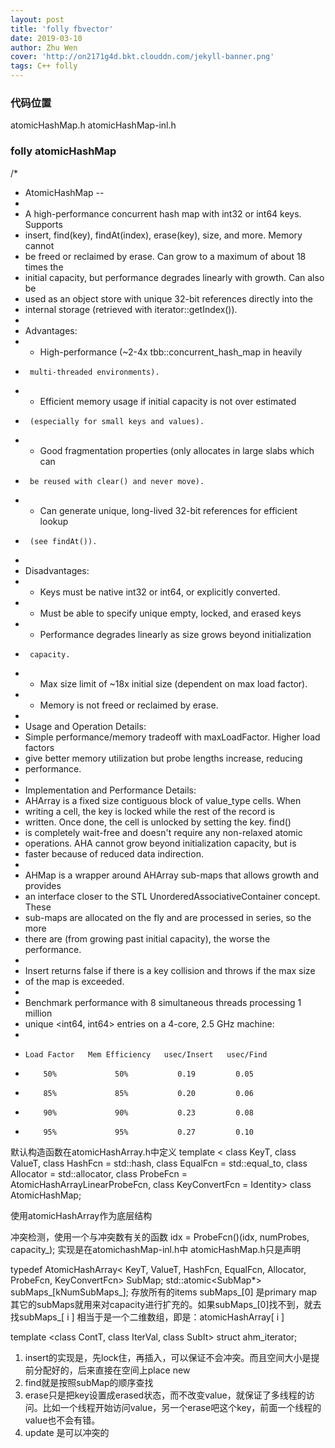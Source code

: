 ```yaml
---
layout: post
title: 'folly fbvector'
date: 2019-03-10
author: Zhu Wen
cover: 'http://on2171g4d.bkt.clouddn.com/jekyll-banner.png'
tags: C++ folly
---
```


### 代码位置
atomicHashMap.h
atomicHashMap-inl.h

### folly atomicHashMap


/*
 * AtomicHashMap --
 *
 * A high-performance concurrent hash map with int32 or int64 keys. Supports
 * insert, find(key), findAt(index), erase(key), size, and more.  Memory cannot
 * be freed or reclaimed by erase.  Can grow to a maximum of about 18 times the
 * initial capacity, but performance degrades linearly with growth. Can also be
 * used as an object store with unique 32-bit references directly into the
 * internal storage (retrieved with iterator::getIndex()).
 *
 * Advantages:
 *    - High-performance (~2-4x tbb::concurrent_hash_map in heavily
 *      multi-threaded environments).
 *    - Efficient memory usage if initial capacity is not over estimated
 *      (especially for small keys and values).
 *    - Good fragmentation properties (only allocates in large slabs which can
 *      be reused with clear() and never move).
 *    - Can generate unique, long-lived 32-bit references for efficient lookup
 *      (see findAt()).
 *
 * Disadvantages:
 *    - Keys must be native int32 or int64, or explicitly converted.
 *    - Must be able to specify unique empty, locked, and erased keys
 *    - Performance degrades linearly as size grows beyond initialization
 *      capacity.
 *    - Max size limit of ~18x initial size (dependent on max load factor).
 *    - Memory is not freed or reclaimed by erase.
 *
 * Usage and Operation Details:
 *   Simple performance/memory tradeoff with maxLoadFactor.  Higher load factors
 *   give better memory utilization but probe lengths increase, reducing
 *   performance.
 *
 * Implementation and Performance Details:
 *   AHArray is a fixed size contiguous block of value_type cells.  When
 *   writing a cell, the key is locked while the rest of the record is
 *   written.  Once done, the cell is unlocked by setting the key.  find()
 *   is completely wait-free and doesn't require any non-relaxed atomic
 *   operations.  AHA cannot grow beyond initialization capacity, but is
 *   faster because of reduced data indirection.
 *
 *   AHMap is a wrapper around AHArray sub-maps that allows growth and provides
 *   an interface closer to the STL UnorderedAssociativeContainer concept. These
 *   sub-maps are allocated on the fly and are processed in series, so the more
 *   there are (from growing past initial capacity), the worse the performance.
 *
 *   Insert returns false if there is a key collision and throws if the max size
 *   of the map is exceeded.
 *
 *   Benchmark performance with 8 simultaneous threads processing 1 million
 *   unique <int64, int64> entries on a 4-core, 2.5 GHz machine:
 *
 *     Load Factor   Mem Efficiency   usec/Insert   usec/Find
 *         50%             50%           0.19         0.05
 *         85%             85%           0.20         0.06
 *         90%             90%           0.23         0.08
 *         95%             95%           0.27         0.10

默认构造函数在atomicHashArray.h中定义
template <
    class KeyT,
    class ValueT,
    class HashFcn = std::hash<KeyT>,
    class EqualFcn = std::equal_to<KeyT>,
    class Allocator = std::allocator<char>,
    class ProbeFcn = AtomicHashArrayLinearProbeFcn,
    class KeyConvertFcn = Identity>
class AtomicHashMap;

使用atomicHashArray作为底层结构

冲突检测，使用一个与冲突数有关的函数
    idx = ProbeFcn()(idx, numProbes, capacity_);
实现是在atomichashMap-inl.h中
atomicHashMap.h只是声明

  typedef AtomicHashArray<
      KeyT,
      ValueT,
      HashFcn,
      EqualFcn,
      Allocator,
      ProbeFcn,
      KeyConvertFcn>
      SubMap;
  std::atomic<SubMap*> subMaps_[kNumSubMaps_];  存放所有的items
  subMaps_[0] 是primary map
  其它的subMaps就用来对capacity进行扩充的。如果subMaps_[0]找不到，就去找subMaps_[ i ]
  相当于是一个二维数组，即是：atomicHashArray[ i ]

  template <class ContT, class IterVal, class SubIt>
  struct ahm_iterator;

1. insert的实现是，先lock住，再插入，可以保证不会冲突。而且空间大小是提前分配好的，后来直接在空间上place new
2. find就是按照subMap的顺序查找
3. erase只是把key设置成erased状态，而不改变value，就保证了多线程的访问。比如一个线程开始访问value，另一个erase吧这个key，前面一个线程的value也不会有错。
4. update 是可以冲突的


